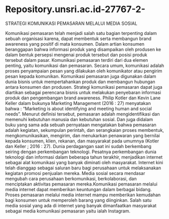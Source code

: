# Repository.unsri.ac.id-27767-2-
STRATEGI KOMUNIKASI PEMASARAN MELALUI MEDIA SOSIAL

Komunikasi pemasaran telah menjadi salah satu bagian terpenting dalam sebuah organisasi karena, dapat membentuk serta membangun brand awareness yang positif di mata konsumen. Dalam artian konsumen beranggapan bahwa informasi produk yang disampaikan oleh produsen ke dalam bentuk persepsi mengenai produk tersebut dan posisi produk tersebut dalam pasar. Komunikasi pemasaran terdiri dari dua elemen penting, yaitu komunikasi dan pemasaran. Secara umum, komunikasi adalah proses penyampaian pesan yang dilakukan oleh komunikator atau pengirim pesan kepada komunikan. Komunikasi pemasaran juga digunakan dalam dunia bisnis untuk mempertahankan produk dan membangun hubungan antara konsumen dan produsen. Strategi komunikasi pemasaran dapat juga diartikan sebagai perencana bisnis untuk melakukan penyebaran informasi produk dan pengembangan brand awareness. Philip Kotler dan Kevin Lane Keller dalam bukunya Marketing Management (2016 : 27) menyatakan bahwa : “Marketing is about identifying and meeting human and social needs”. Menurut definisi tersebut, pemasaran adalah mengidentifikasi dan memenuhi kebutuhan manusia dan kebutuhan sosial. Dan juga didalam buku yang sama ada sebuah pernyataan mengatakan bahwa pemasaran adalah kegiatan, sekumpulan perintah, dan serangkaian proses membentuk, mengkomunikasikan, mengirim, dan menukarkan penawaran yang bernilai kepada konsumen, klien, rekanan, dan masyarakat pada umumnya (Kotler dan Keller ; 2016 : 27). Dunia perdagangan saat ini sudah berkembang seiring dengan perkembangan teknologi. Pesatnya perkembangan dunia teknologi dan informasi dalam beberapa tahun terakhir, menjadikan internet sebagai alat komunikasi yang banyak diminati oleh masyarakat. Internet kini telah dianggap sebagai saluran baru bagi perusahaan untuk melaksanakan kegiatan promosi penjualan mereka. Media sosial secara  mendasar mengubah cara perusahaan berkomunikasi, berkolaborasi, dan menciptakan aktivitas pemasaran mereka.Komunikasi pemasaran melalui media internet dapat memberikan keuntungan dalam berbagai bidang. Proses pemasaran melalui media internet mampu memberikan kemudahan bagi konsumen untuk memperoleh barang yang diinginkan. Salah satu media sosial yang ada di internet yang banyak dimanfaatkan masyarakat sebagai media komunikasi pemasaran yaitu ialah Instagram.
